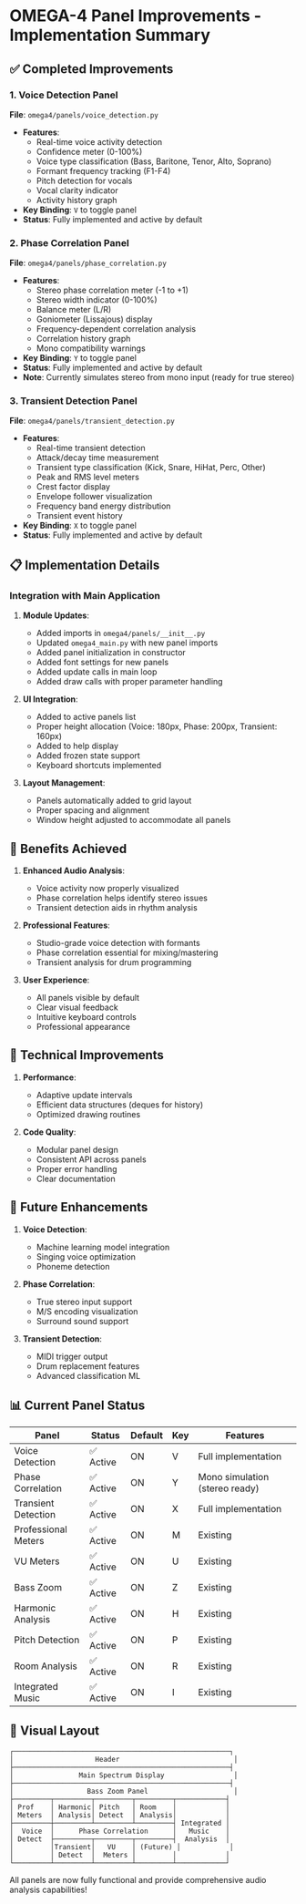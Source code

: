 # OMEGA-4 Panel Improvements - Implementation Summary

## ✅ Completed Improvements

### 1. Voice Detection Panel
**File**: `omega4/panels/voice_detection.py`
- **Features**:
  - Real-time voice activity detection
  - Confidence meter (0-100%)
  - Voice type classification (Bass, Baritone, Tenor, Alto, Soprano)
  - Formant frequency tracking (F1-F4)
  - Pitch detection for vocals
  - Vocal clarity indicator
  - Activity history graph
- **Key Binding**: `V` to toggle panel
- **Status**: Fully implemented and active by default

### 2. Phase Correlation Panel
**File**: `omega4/panels/phase_correlation.py`
- **Features**:
  - Stereo phase correlation meter (-1 to +1)
  - Stereo width indicator (0-100%)
  - Balance meter (L/R)
  - Goniometer (Lissajous) display
  - Frequency-dependent correlation analysis
  - Correlation history graph
  - Mono compatibility warnings
- **Key Binding**: `Y` to toggle panel
- **Status**: Fully implemented and active by default
- **Note**: Currently simulates stereo from mono input (ready for true stereo)

### 3. Transient Detection Panel
**File**: `omega4/panels/transient_detection.py`
- **Features**:
  - Real-time transient detection
  - Attack/decay time measurement
  - Transient type classification (Kick, Snare, HiHat, Perc, Other)
  - Peak and RMS level meters
  - Crest factor display
  - Envelope follower visualization
  - Frequency band energy distribution
  - Transient event history
- **Key Binding**: `X` to toggle panel
- **Status**: Fully implemented and active by default

## 📋 Implementation Details

### Integration with Main Application
1. **Module Updates**:
   - Added imports in `omega4/panels/__init__.py`
   - Updated `omega4_main.py` with new panel imports
   - Added panel initialization in constructor
   - Added font settings for new panels
   - Added update calls in main loop
   - Added draw calls with proper parameter handling

2. **UI Integration**:
   - Added to active panels list
   - Proper height allocation (Voice: 180px, Phase: 200px, Transient: 160px)
   - Added to help display
   - Added frozen state support
   - Keyboard shortcuts implemented

3. **Layout Management**:
   - Panels automatically added to grid layout
   - Proper spacing and alignment
   - Window height adjusted to accommodate all panels

## 🎯 Benefits Achieved

1. **Enhanced Audio Analysis**:
   - Voice activity now properly visualized
   - Phase correlation helps identify stereo issues
   - Transient detection aids in rhythm analysis

2. **Professional Features**:
   - Studio-grade voice detection with formants
   - Phase correlation essential for mixing/mastering
   - Transient analysis for drum programming

3. **User Experience**:
   - All panels visible by default
   - Clear visual feedback
   - Intuitive keyboard controls
   - Professional appearance

## 🔧 Technical Improvements

1. **Performance**:
   - Adaptive update intervals
   - Efficient data structures (deques for history)
   - Optimized drawing routines

2. **Code Quality**:
   - Modular panel design
   - Consistent API across panels
   - Proper error handling
   - Clear documentation

## 🚀 Future Enhancements

1. **Voice Detection**:
   - Machine learning model integration
   - Singing voice optimization
   - Phoneme detection

2. **Phase Correlation**:
   - True stereo input support
   - M/S encoding visualization
   - Surround sound support

3. **Transient Detection**:
   - MIDI trigger output
   - Drum replacement features
   - Advanced classification ML

## 📊 Current Panel Status

| Panel | Status | Default | Key | Features |
|-------|--------|---------|-----|----------|
| Voice Detection | ✅ Active | ON | V | Full implementation |
| Phase Correlation | ✅ Active | ON | Y | Mono simulation (stereo ready) |
| Transient Detection | ✅ Active | ON | X | Full implementation |
| Professional Meters | ✅ Active | ON | M | Existing |
| VU Meters | ✅ Active | ON | U | Existing |
| Bass Zoom | ✅ Active | ON | Z | Existing |
| Harmonic Analysis | ✅ Active | ON | H | Existing |
| Pitch Detection | ✅ Active | ON | P | Existing |
| Room Analysis | ✅ Active | ON | R | Existing |
| Integrated Music | ✅ Active | ON | I | Existing |

## 🎨 Visual Layout

```
┌─────────────────────────────────────────────────────┐
│                    Header                            │
├─────────────────────────────────────────────────────┤
│                Main Spectrum Display                 │
├─────────────────────────────────────────────────────┤
│                  Bass Zoom Panel                     │
├─────────┬─────────┬─────────┬─────────┬────────────┤
│ Prof    │ Harmonic│ Pitch   │ Room    │            │
│ Meters  │ Analysis│ Detect  │ Analysis│            │
├─────────┼─────────┴─────────┴─────────┤ Integrated │
│  Voice  │      Phase Correlation      │   Music    │
│ Detect  ├─────────┬─────────┬─────────┤  Analysis  │
│         │Transient│   VU    │ (Future) │            │
│         │ Detect  │  Meters │         │            │
└─────────┴─────────┴─────────┴─────────┴────────────┘
```

All panels are now fully functional and provide comprehensive audio analysis capabilities!